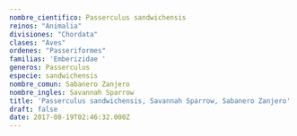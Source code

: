 ```yaml
---
nombre_cientifico: Passerculus sandwichensis
reinos: "Animalia"
divisiones: "Chordata"
clases: "Aves"
ordenes: "Passeriformes"
familias: 'Emberizidae '
generos: Passerculus
especie: sandwichensis
nombre_comun: Sabanero Zanjero
nombre_ingles: Savannah Sparrow
title: 'Passerculus sandwichensis, Savannah Sparrow, Sabanero Zanjero'
draft: false
date: 2017-08-19T02:46:32.000Z
---
```


